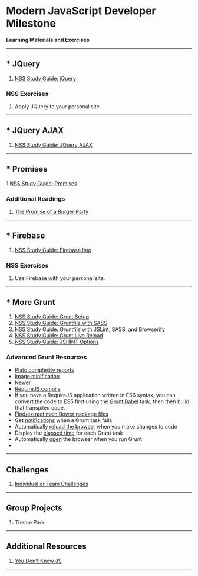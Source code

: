 # Modern JavaScript Developer Milestone

**Learning Materials and Exercises**

---
## * JQuery

1. [NSS Study Guide: jQuery](learning-materials/JQUERY_INTRO.md)

### NSS Exercises
1. Apply JQuery to your personal site.

---

## * JQuery AJAX

1. [NSS Study Guide: JQuery AJAX](learning-materials/MJ_JQUERY_AJAX.md) 

---

## * Promises

1.[NSS Study Guide: Promises](learning-materials/MJ_PROMISES.md) 

### Additional Readings
1. [The Promise of a Burger Party](https://kosamari.com/notes/the-promise-of-a-burger-party)

---

## * Firebase

1. [NSS Study Guide: Firebase Into](learning-materials/MJ_FIREBASE_XHR.md)

### NSS Exercises
1. Use Firebase with your personal site.

---

## * More Grunt

1. [NSS Study Guide: Grunt Setup](learning-materials/MJ_GRUNT_SETUP.md)
1. [NSS Study Guide: Gruntfile with SASS](learning-materials/MJ_GRUNT_SASS.md)
1. [NSS Study Guide: Gruntfile with JSLint, SASS, and Browserify](learning-materials/MJ_BROWSERIFY_GRUNTFILE.md)
1. [NSS Study Guide: Grunt Live Reload](learning-materials/MJ_GRUNT_LIVERELOAD.md)
1. [NSS Study Guide: JSHINT Options](learning-materials/MJ_JSHINT_OPTIONS.md)


### Advanced Grunt Resources
* [Plato complexity reports](https://www.npmjs.com/package/grunt-plato)
* [Image minification](https://www.npmjs.com/package/grunt-contrib-imagemin)
* [Newer](https://www.npmjs.com/package/grunt-newer)
* [RequireJS compile](https://www.npmjs.com/package/grunt-contrib-requirejs)
* If you have a RequireJS application written in ES6 syntax, you can convert the code to ES5 first using the [Grunt Babel](https://www.npmjs.com/package/grunt-babel) task, then then build that transpiled code.
* [Find/extract main Bower package files](https://www.npmjs.com/package/main-bower-files)
* Get [notifications](https://www.npmjs.com/package/grunt-notify) when a Grunt task fails
* Automatically [reload the browser](https://www.npmjs.com/package/reload) when you make changes to code
* Display the [elapsed time](https://www.npmjs.com/package/time-grunt) for each Grunt task
* Automatically [open](https://www.npmjs.com/package/grunt-open) the browser when you run Grunt
* 

---
## Challenges
1. [Individual or Team Challenges](MJ_INDIVIDUAL_CHALLENGES.md)


---

## Group Projects
1. Theme Park

---

## Additional Resources
1. [You Don't Know JS](https://github.com/getify/You-Dont-Know-JS)

---



